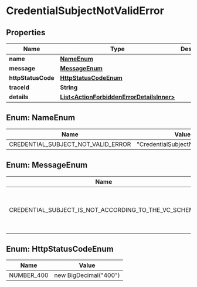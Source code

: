 # CredentialSubjectNotValidError

## Properties

| Name               | Type                                                                                    | Description | Notes      |
| ------------------ | --------------------------------------------------------------------------------------- | ----------- | ---------- |
| **name**           | [**NameEnum**](#NameEnum)                                                               |             |            |
| **message**        | [**MessageEnum**](#MessageEnum)                                                         |             |            |
| **httpStatusCode** | [**HttpStatusCodeEnum**](#HttpStatusCodeEnum)                                           |             |            |
| **traceId**        | **String**                                                                              |             |            |
| **details**        | [**List&lt;ActionForbiddenErrorDetailsInner&gt;**](ActionForbiddenErrorDetailsInner.md) |             | [optional] |

## Enum: NameEnum

| Name                               | Value                                      |
| ---------------------------------- | ------------------------------------------ |
| CREDENTIAL_SUBJECT_NOT_VALID_ERROR | &quot;CredentialSubjectNotValidError&quot; |

## Enum: MessageEnum

| Name                                                 | Value                                                            |
| ---------------------------------------------------- | ---------------------------------------------------------------- |
| CREDENTIAL_SUBJECT_IS_NOT_ACCORDING_TO_THE_VC_SCHEMA | &quot;Credential subject is not according to the vc schema&quot; |

## Enum: HttpStatusCodeEnum

| Name       | Value                           |
| ---------- | ------------------------------- |
| NUMBER_400 | new BigDecimal(&quot;400&quot;) |
